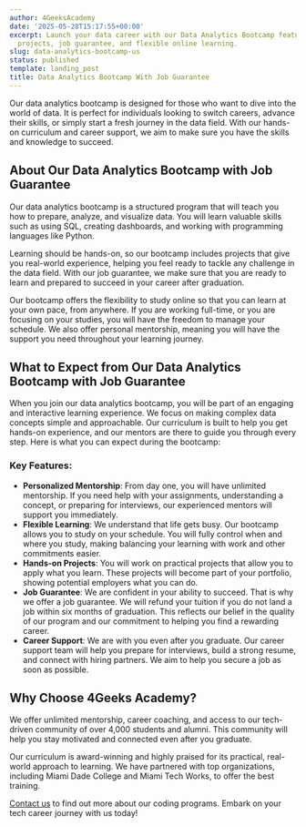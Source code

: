 ```yaml
---
author: 4GeeksAcademy
date: '2025-05-28T15:17:55+00:00'
excerpt: Launch your data career with our Data Analytics Bootcamp featuring hands-on
  projects, job guarantee, and flexible online learning.
slug: data-analytics-bootcamp-us
status: published
template: landing_post
title: Data Analytics Bootcamp With Job Guarantee
---
```

Our data analytics bootcamp is designed for those who want to dive into the world of data. It is perfect for individuals looking to switch careers, advance their skills, or simply start a fresh journey in the data field. With our hands-on curriculum and career support, we aim to make sure you have the skills and knowledge to succeed.

## About Our Data Analytics Bootcamp with Job Guarantee  

Our data analytics bootcamp is a structured program that will teach you how to prepare, analyze, and visualize data. You will learn valuable skills such as using SQL, creating dashboards, and working with programming languages like Python.  

Learning should be hands-on, so our bootcamp includes projects that give you real-world experience, helping you feel ready to tackle any challenge in the data field. With our job guarantee, we make sure that you are ready to learn and prepared to succeed in your career after graduation.  

Our bootcamp offers the flexibility to study online so that you can learn at your own pace, from anywhere. If you are working full-time, or you are focusing on your studies, you will have the freedom to manage your schedule. We also offer personal mentorship, meaning you will have the support you need throughout your learning journey.  

## What to Expect from Our Data Analytics Bootcamp with Job Guarantee  

When you join our data analytics bootcamp, you will be part of an engaging and interactive learning experience. We focus on making complex data concepts simple and approachable. Our curriculum is built to help you get hands-on experience, and our mentors are there to guide you through every step. Here is what you can expect during the bootcamp:  

### Key Features:  
- **Personalized Mentorship**: From day one, you will have unlimited mentorship. If you need help with your assignments, understanding a concept, or preparing for interviews, our experienced mentors will support you immediately.  
- **Flexible Learning**: We understand that life gets busy. Our bootcamp allows you to study on your schedule. You will fully control when and where you study, making balancing your learning with work and other commitments easier.  
- **Hands-on Projects**: You will work on practical projects that allow you to apply what you learn. These projects will become part of your portfolio, showing potential employers what you can do.  
- **Job Guarantee**: We are confident in your ability to succeed. That is why we offer a job guarantee. We will refund your tuition if you do not land a job within six months of graduation. This reflects our belief in the quality of our program and our commitment to helping you find a rewarding career.  
- **Career Support**: We are with you even after you graduate. Our career support team will help you prepare for interviews, build a strong resume, and connect with hiring partners. We aim to help you secure a job as soon as possible.  

## Why Choose 4Geeks Academy?  

We offer unlimited mentorship, career coaching, and access to our tech-driven community of over 4,000 students and alumni. This community will help you stay motivated and connected even after you graduate.  

Our curriculum is award-winning and highly praised for its practical, real-world approach to learning. We have partnered with top organizations, including Miami Dade College and Miami Tech Works, to offer the best training.  

[Contact us](https://4geeksacademy.com/us/contact) to find out more about our coding programs. Embark on your tech career journey with us today!
